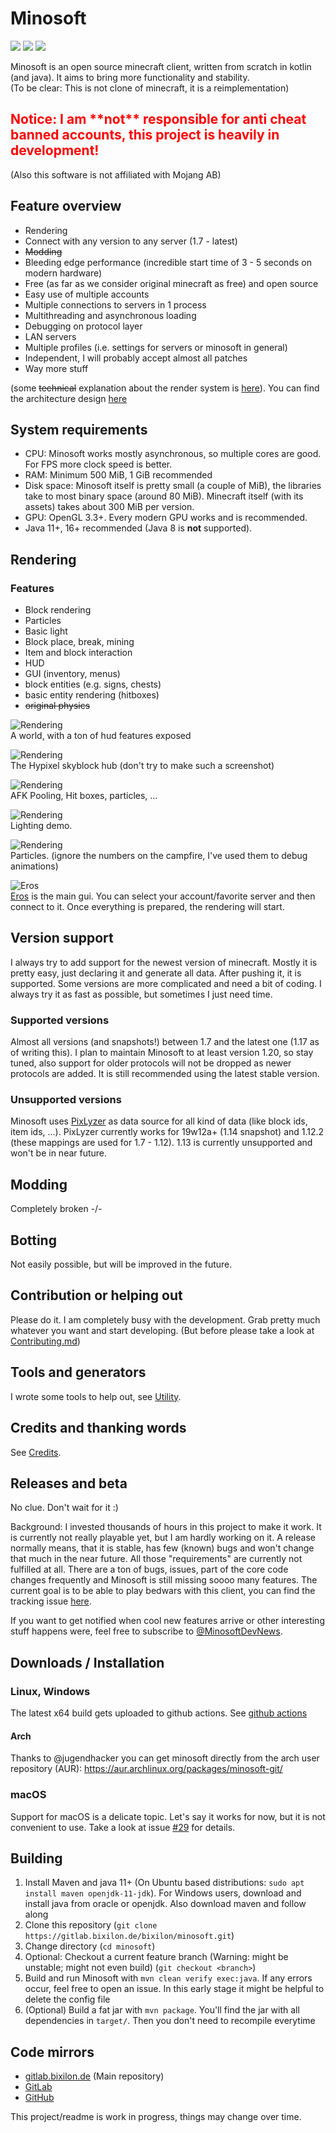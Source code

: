 # Minosoft
[<img src="https://img.shields.io/matrix/minosoft-chat:matrix.org?style=for-the-badge">](https://matrix.to/#/#minosoft-chat:matrix.org)
<img src="https://img.shields.io/gitlab/pipeline-status/bixilon/minosoft?branch=master&gitlab_url=https%3A%2F%2Fgitlab.bixilon.de&style=for-the-badge">
<img src="https://img.shields.io/badge/license-GPLv3-brightgreen?style=for-the-badge">

Minosoft is an open source minecraft client, written from scratch in kotlin (and java). It aims to bring more functionality and stability.  
(To be clear: This is not clone of minecraft, it is a reimplementation)

<h2><span style="color:red">Notice: I am **not** responsible for anti cheat banned accounts, this project is heavily in development!</span></h2>
(Also this software is not affiliated with Mojang AB)

## Feature overview

- Rendering
- Connect with any version to any server  (1.7 - latest)
- ~~Modding~~
- Bleeding edge performance (incredible start time of 3 - 5 seconds on modern hardware)
- Free (as far as we consider original minecraft as free) and open source
- Easy use of multiple accounts
- Multiple connections to servers in 1 process
- Multithreading and asynchronous loading
- Debugging on protocol layer
- LAN servers
- Multiple profiles (i.e. settings for servers or minosoft in general)
- Independent, I will probably accept almost all patches
- Way more stuff

(some ~~technical~~ explanation about the render system is [here](/doc/rendering/ReadMe.md)). You can find the architecture design [here](/doc/Architecture.md)

## System requirements

- CPU: Minosoft works mostly asynchronous, so multiple cores are good. For FPS more clock speed is better.
- RAM: Minimum 500 MiB, 1 GiB recommended
- Disk space: Minosoft itself is pretty small (a couple of MiB), the libraries take to most binary space (around 80 MiB). Minecraft itself (with its assets) takes about 300 MiB per version.
- GPU: OpenGL 3.3+. Every modern GPU works and is recommended.
- Java 11+, 16+ recommended (Java 8 is **not** supported).

## Rendering

### Features

- Block rendering
- Particles
- Basic light
- Block place, break, mining
- Item and block interaction
- HUD
- GUI (inventory, menus)
- block entities (e.g. signs, chests)
- basic entity rendering (hitboxes)
- ~~original physics~~

![Rendering](doc/img/rendering5.png)  
A world, with a ton of hud features exposed

![Rendering](doc/img/hypixel_skyblock.png)  
The Hypixel skyblock hub (don't try to make such a screenshot)

![Rendering](doc/img/afk_pool.png)  
AFK Pooling, Hit boxes, particles, ...

![Rendering](doc/img/rendering1.png)  
Lighting demo.

![Rendering](doc/img/rendering4.png)  
Particles. (ignore the numbers on the campfire, I've used them to debug animations)

![Eros](doc/img/eros.png)  
[Eros](https://en.wikipedia.org/wiki/Eros) is the main gui. You can select your account/favorite server and then connect to it. Once everything is prepared, the rendering will start.

## Version support

I always try to add support for the newest version of minecraft. Mostly it is pretty easy, just declaring it and generate all data. After pushing it, it is supported. Some versions are more complicated and need a bit of coding. I always try it as fast as possible, but sometimes I just need time.

### Supported versions

Almost all versions (and snapshots!) between 1.7 and the latest one (1.17 as of writing this). I plan to maintain Minosoft to at least version 1.20, so stay tuned, also support for older protocols will not be dropped as newer protocols are added. It is still recommended using the latest stable version.

### Unsupported versions

Minosoft uses [PixLyzer](https://gitlab.bixilon.de/bixilon/pixlyzer) as data source for all kind of data (like block ids, item ids, ...). PixLyzer currently works for 19w12a+ (1.14 snapshot) and 1.12.2 (these mappings are used for 1.7 - 1.12). 1.13 is currently unsupported and won't be in near future.

## Modding

Completely broken -/-

## Botting

Not easily possible, but will be improved in the future.

## Contribution or helping out

Please do it. I am completely busy with the development. Grab pretty much whatever you want and start developing.
(But before please take a look at [Contributing.md](/Contributing.md))

## Tools and generators

I wrote some tools to help out, see [Utility](util/ReadMe.md).

## Credits and thanking words

See [Credits](Credits.md).

## Releases and beta

No clue. Don't wait for it :)

Background: I invested thousands of hours in this project to make it work. It is currently not really playable yet, but I am hardly working on it. A release normally means, that it is stable, has few (known) bugs and won't change that much in the near future. All those "requirements" are currently not fulfilled at all. There are a ton of bugs, issues, part of the core code changes frequently and Minosoft is still missing soooo many features. The current goal is to be able to play bedwars with this client, you can find the tracking issue [here](https://gitlab.bixilon.de/bixilon/minosoft/-/issues/42).

If you want to get notified when cool new features arrive or other interesting stuff happens were, feel free to subscribe to [@MinosoftDevNews](https://t.me/MinosoftDevNews).

## Downloads / Installation

### Linux, Windows

The latest x64 build gets uploaded to github actions. See [github actions](https://github.com/Bixilon/Minosoft/actions)

#### Arch

Thanks to @jugendhacker you can get minosoft directly from the arch user repository (AUR): https://aur.archlinux.org/packages/minosoft-git/

### macOS

Support for macOS is a delicate topic. Let's say it works for now, but it is not convenient to use. Take a look at issue [#29](https://gitlab.bixilon.de/bixilon/minosoft/-/issues/29) for details.

## Building

1. Install Maven and java 11+ (On Ubuntu based distributions: `sudo apt install maven openjdk-11-jdk`). For Windows users, download and install java from oracle or openjdk. Also download maven and follow along
2. Clone this repository (`git clone https://gitlab.bixilon.de/bixilon/minosoft.git`)
3. Change directory (`cd minosoft`)
4. Optional: Checkout a current feature branch (Warning: might be unstable; might not even build) (`git checkout <branch>`)
5. Build and run Minosoft with `mvn clean verify exec:java`. If any errors occur, feel free to open an issue. In this early stage it might be helpful to delete the config file
6. (Optional) Build a fat jar with `mvn package`. You'll find the jar with all dependencies in `target/`. Then you don't need to recompile everytime

## Code mirrors

- [gitlab.bixilon.de](https://gitlab.bixilon.de/bixilon/minosoft/) (Main repository)
- [GitLab](https://gitlab.com/Bixilon/minosoft)
- [GitHub](https://github.com/Bixilon/Minosoft/)

This project/readme is work in progress, things may change over time.
